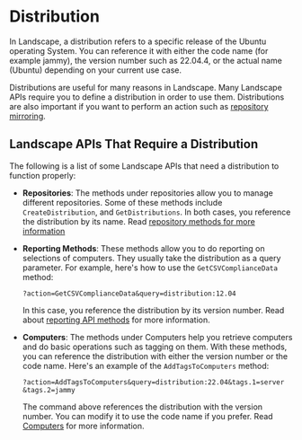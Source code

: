 # Distribution

In Landscape, a distribution refers to a specific release of the Ubuntu operating System. You can reference it with either the code name (for example jammy), the version number such as 22.04.4, or the actual name (Ubuntu) depending on your current use case.

Distributions are useful for many reasons in Landscape. Many Landscape APIs require you to define a distribution in order to use them. Distributions are also important if you want to perform an action such as [repository mirroring](https://ubuntu.com/landscape/docs/explanation-about-repository-mirroring).

## Landscape APIs That Require a Distribution
The following is a list of some Landscape APIs that need a distribution to function properly:

- **Repositories**: The methods under repositories allow you to manage different repositories. Some of these methods include `CreateDistribution`, and `GetDistributions`. In both cases, you reference the distribution by its name. Read [repository methods for more information](https://ubuntu.com/landscape/docs/api-repositories)

- **Reporting Methods**: These methods allow you to do reporting on selections of computers. They usually take the distribution as a query parameter. For example, here's how to use the `GetCSVComplianceData` method:
    ```shell
    ?action=GetCSVComplianceData&query=distribution:12.04
    ```
    In this case, you reference the distribution by its version number. Read about [reporting API methods](https://ubuntu.com/landscape/docs/api-reporting) for more information.

- **Computers**: The methods under Computers help you retrieve computers and do basic operations such as tagging on them. With these methods, you can reference the distribution with either the version number or the code name. Here's an example of the `AddTagsToComputers` method:
    ```shell
    ?action=AddTagsToComputers&query=distribution:22.04&tags.1=server
    &tags.2=jammy
    ```
    The command above references the distribution with the version number. You can modify it to use the code name if you prefer. Read [Computers](https://ubuntu.com/landscape/docs/api-computers) for more information.